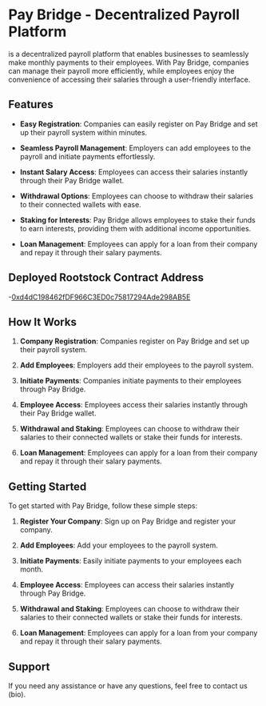 # Pay Bridge - Decentralized Payroll Platform

 is a decentralized payroll platform that enables businesses to seamlessly make monthly payments to their employees. With Pay Bridge, companies can manage their payroll more efficiently, while employees enjoy the convenience of accessing their salaries through a user-friendly interface.



## Features

- **Easy Registration**: Companies can easily register on Pay Bridge and set up their payroll system within minutes.

- **Seamless Payroll Management**: Employers can add employees to the payroll and initiate payments effortlessly.

- **Instant Salary Access**: Employees can access their salaries instantly through their Pay Bridge wallet.

- **Withdrawal Options**: Employees can choose to withdraw their salaries to their connected wallets with ease.

- **Staking for Interests**: Pay Bridge allows employees to stake their funds to earn interests, providing them with additional income opportunities.

- **Loan Management**: Employees can apply for a loan from their company and repay it through their salary payments.

## Deployed Rootstock Contract Address
-[0xd4dC198462fDF966C3ED0c75817294Ade298AB5E](https://explorer.testnet.rootstock.io/address/0xd4dc198462fdf966c3ed0c75817294ade298ab5e)


## How It Works

1. **Company Registration**: Companies register on Pay Bridge and set up their payroll system.

2. **Add Employees**: Employers add their employees to the payroll system.

3. **Initiate Payments**: Companies initiate payments to their employees through Pay Bridge.

4. **Employee Access**: Employees access their salaries instantly through their Pay Bridge wallet.

5. **Withdrawal and Staking**: Employees can choose to withdraw their salaries to their connected wallets or stake their funds for interests.

6. **Loan Management**: Employees can apply for a loan from their company and repay it through their salary payments.

## Getting Started

To get started with Pay Bridge, follow these simple steps:

1. **Register Your Company**: Sign up on Pay Bridge and register your company.

2. **Add Employees**: Add your employees to the payroll system.

3. **Initiate Payments**: Easily initiate payments to your employees each month.

4. **Employee Access**: Employees can access their salaries instantly through Pay Bridge.

5. **Withdrawal and Staking**: Employees can choose to withdraw their salaries to their connected wallets or stake their funds for interests.

6. **Loan Management**: Employees can apply for a loan from your company and repay it through their salary payments.

## Support

If you need any assistance or have any questions, feel free to contact us (bio).

